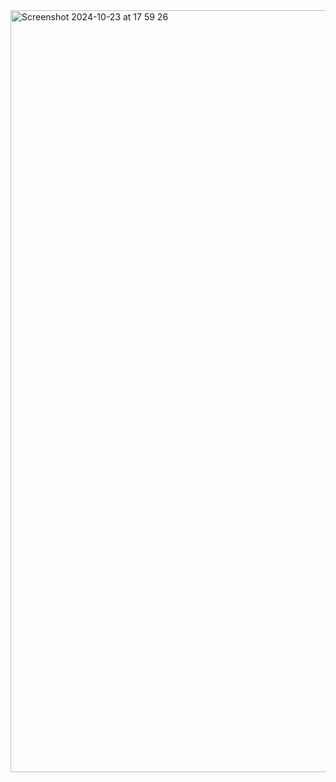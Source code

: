 <img width="1219" alt="Screenshot 2024-10-23 at 17 59 26" src="https://github.com/user-attachments/assets/e743f2db-a1dc-4079-8294-889f107d38e8">



